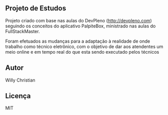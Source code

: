 ## Projeto de Estudos

Projeto criado com base nas aulas do DevPleno (http://devpleno.com) seguindo os conceitos do aplicativo PalpiteBox, ministrado nas aulas do FullStackMaster.

Foram efetuados as mudanças para a adaptação à realidade de onde trabalho como técnico eletrônico, com o objetivo de dar aos atendentes um meio online e em tempo real do que esta sendo executado pelos técnicos

## Autor
Willy Christian

## Licença
MIT
